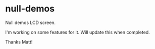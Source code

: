 # null-demos
Null demos
LCD screen. 

I'm working on some features for it. Will update this when completed.

Thanks Matt!
